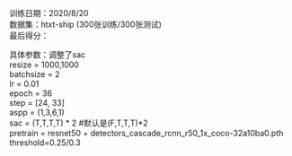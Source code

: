 训练日期：2020/8/20  
数据集：htxt-ship (300张训练/300张测试)  
最后得分：  
  
具体参数：调整了sac   
resize = 1000,1000  
batchsize = 2  
lr = 0.01    
epoch = 36  
step = [24, 33]  
aspp = (1,3,6,1)  
sac = (T,T,T,T) * 2  #默认是(F,T,T,T)*2  
pretrain = resnet50 + detectors_cascade_rcnn_r50_1x_coco-32a10ba0.pth  
threshold=0.25/0.3  
